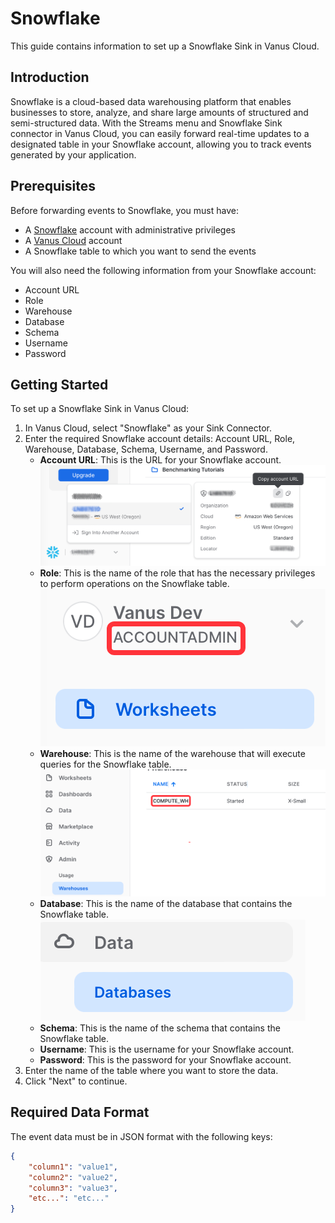 # Snowflake

This guide contains information to set up a Snowflake Sink in Vanus Cloud.

## Introduction

Snowflake is a cloud-based data warehousing platform that enables businesses to store, analyze, and share large amounts of structured and semi-structured data. With the Streams menu and Snowflake Sink connector in Vanus Cloud, you can easily forward real-time updates to a designated table in your Snowflake account, allowing you to track events generated by your application.

## Prerequisites

Before forwarding events to Snowflake, you must have:

- A [Snowflake](https://www.snowflake.com/) account with administrative privileges
- A [Vanus Cloud](https://cloud.vanus.ai) account
- A Snowflake table to which you want to send the events

You will also need the following information from your Snowflake account:

- Account URL
- Role
- Warehouse
- Database
- Schema
- Username
- Password

## Getting Started

To set up a Snowflake Sink in Vanus Cloud:

1. In Vanus Cloud, select "Snowflake" as your Sink Connector.
2. Enter the required Snowflake account details: Account URL, Role, Warehouse, Database, Schema, Username, and Password.
    - **Account URL**: This is the URL for your Snowflake account. 
   ![](images/snowflakeurl.png)
    - **Role**: This is the name of the role that has the necessary privileges to perform operations on the Snowflake table.
   ![](images/rolesnowflake.png)
    - **Warehouse**: This is the name of the warehouse that will execute queries for the Snowflake table.
   ![](images/snowflakewarehouse.png)
    - **Database**: This is the name of the database that contains the Snowflake table. 
   ![](images/snowflakedatabase.png)
    - **Schema**: This is the name of the schema that contains the Snowflake table.
    - **Username**: This is the username for your Snowflake account.
    - **Password**: This is the password for your Snowflake account.
3. Enter the name of the table where you want to store the data.
4. Click "Next" to continue.

## Required Data Format

The event data must be in JSON format with the following keys:

```json
{
    "column1": "value1",
    "column2": "value2",
    "column3": "value3",
    "etc...": "etc..."
}